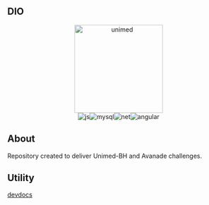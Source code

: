 ## DIO

<div align="center"><img alt="unimed" src="https://hermes.digitalinnovation.one/assets/diome/logo.png" width="200px"/></div>
<div align="center"><img alt="js" src="https://img.shields.io/badge/JavaScript-323330?style=for-the-badge&logo=javascript&logoColor=F7DF1E"/><img alt="mysql" src="https://img.shields.io/badge/MySQL-005C84?style=for-the-badge&logo=mysql&logoColor=white"/><img alt="net" src="https://img.shields.io/badge/.NET-512BD4?style=for-the-badge&logo=dotnet&logoColor=white"/><img alt="angular" src="https://img.shields.io/badge/Angular-DD0031?style=for-the-badge&logo=angular&logoColor=white"/></div>

<!--About
-->
## About
Repository created to deliver Unimed-BH and Avanade challenges.

## Utility
[devdocs](https://devdocs.io/javascript/)
